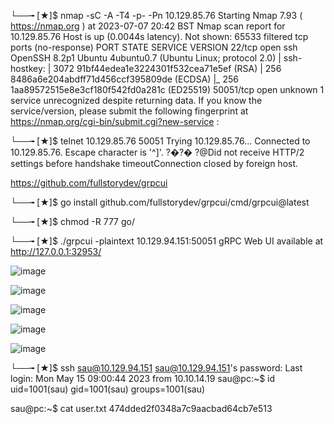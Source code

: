└──╼ [★]$ nmap -sC -A -T4 -p- -Pn 10.129.85.76
Starting Nmap 7.93 ( https://nmap.org ) at 2023-07-07 20:42 BST
Nmap scan report for 10.129.85.76
Host is up (0.0044s latency).
Not shown: 65533 filtered tcp ports (no-response)
PORT      STATE SERVICE VERSION
22/tcp    open  ssh     OpenSSH 8.2p1 Ubuntu 4ubuntu0.7 (Ubuntu Linux; protocol 2.0)
| ssh-hostkey: 
|   3072 91bf44edea1e3224301f532cea71e5ef (RSA)
|   256 8486a6e204abdff71d456ccf395809de (ECDSA)
|_  256 1aa89572515e8e3cf180f542fd0a281c (ED25519)
50051/tcp open  unknown
1 service unrecognized despite returning data. If you know the service/version, please submit the following fingerprint at https://nmap.org/cgi-bin/submit.cgi?new-service :


└──╼ [★]$ telnet 10.129.85.76 50051
Trying 10.129.85.76...
Connected to 10.129.85.76.
Escape character is '^]'.
?�?� ?@Did not receive HTTP/2 settings before handshake timeoutConnection closed by foreign host.

https://github.com/fullstorydev/grpcui

└──╼ [★]$ go install github.com/fullstorydev/grpcui/cmd/grpcui@latest

└──╼ [★]$ chmod -R 777 go/

└──╼ [★]$ ./grpcui -plaintext 10.129.94.151:50051
gRPC Web UI available at http://127.0.0.1:32953/


![image](https://github.com/Rogue-1/HTB/assets/105310322/1798d19a-54b0-47d8-8efa-4114f991063c)

![image](https://github.com/Rogue-1/HTB/assets/105310322/e08a1923-efe7-4dcc-81f0-d6052dcd9eca)

![image](https://github.com/Rogue-1/HTB/assets/105310322/6a096f4e-55c8-41a7-b58a-7a4ca47692dd)

![image](https://github.com/Rogue-1/HTB/assets/105310322/ba5b0b95-e080-4f05-8355-b9564cedfe57)

![image](https://github.com/Rogue-1/HTB/assets/105310322/89b443cb-3cd5-40c0-b7bf-bfb58ec18094)

└──╼ [★]$ ssh sau@10.129.94.151
sau@10.129.94.151's password: 
Last login: Mon May 15 09:00:44 2023 from 10.10.14.19
sau@pc:~$ id
uid=1001(sau) gid=1001(sau) groups=1001(sau)

sau@pc:~$ cat user.txt
474dded2f0348a7c9aacbad64cb7e513
